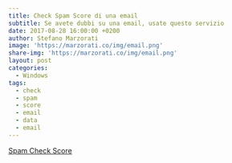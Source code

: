 ```yaml
---
title: Check Spam Score di una email
subtitle: Se avete dubbi su una email, usate questo servizio
date: 2017-08-28 16:00:00 +0200
author: Stefano Marzorati
image: 'https://marzorati.co/img/email.png'
share-img: 'https://marzorati.co/img/email.png'
layout: post
categories:
  - Windows
tags:
  - check
  - spam
  - score
  - email
  - data
  - email
---
```

<a href="http://spamcheck.postmarkapp.com/" target="_blank">Spam Check Score</a>   